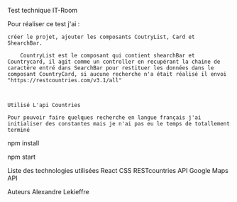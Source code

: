 Test technique IT-Room

Pour réaliser ce test j'ai :

    créer le projet, ajouter les composants CoutryList, Card et ShearchBar.

        CountryList est le composant qui contient shearchBar et Countrycard, il agit comme un controller en recupérant la chaine de caractère entré dans SearchBar pour restituer les données dans le composant CountryCard, si aucune recherche n'a était réalisé il envoi "https://restcountries.com/v3.1/all"



    Utilisé L'api Countries

    Pour pouvoir faire quelques recherche en langue français j'ai initialiser des constantes mais je n'ai pas eu le temps de totallement terminé

npm install

npm start

Liste des technologies utilisées
React
CSS
RESTcountries API
Google Maps API

Auteurs
Alexandre Lekieffre
